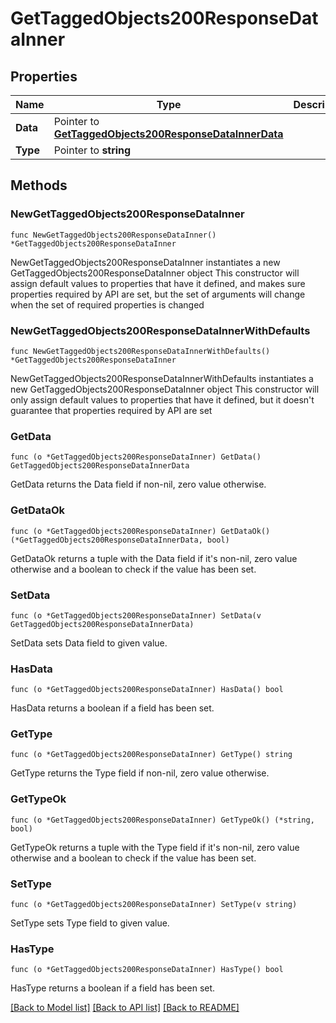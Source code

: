 # GetTaggedObjects200ResponseDataInner

## Properties

Name | Type | Description | Notes
------------ | ------------- | ------------- | -------------
**Data** | Pointer to [**GetTaggedObjects200ResponseDataInnerData**](GetTaggedObjects200ResponseDataInnerData.md) |  | [optional] 
**Type** | Pointer to **string** |  | [optional] 

## Methods

### NewGetTaggedObjects200ResponseDataInner

`func NewGetTaggedObjects200ResponseDataInner() *GetTaggedObjects200ResponseDataInner`

NewGetTaggedObjects200ResponseDataInner instantiates a new GetTaggedObjects200ResponseDataInner object
This constructor will assign default values to properties that have it defined,
and makes sure properties required by API are set, but the set of arguments
will change when the set of required properties is changed

### NewGetTaggedObjects200ResponseDataInnerWithDefaults

`func NewGetTaggedObjects200ResponseDataInnerWithDefaults() *GetTaggedObjects200ResponseDataInner`

NewGetTaggedObjects200ResponseDataInnerWithDefaults instantiates a new GetTaggedObjects200ResponseDataInner object
This constructor will only assign default values to properties that have it defined,
but it doesn't guarantee that properties required by API are set

### GetData

`func (o *GetTaggedObjects200ResponseDataInner) GetData() GetTaggedObjects200ResponseDataInnerData`

GetData returns the Data field if non-nil, zero value otherwise.

### GetDataOk

`func (o *GetTaggedObjects200ResponseDataInner) GetDataOk() (*GetTaggedObjects200ResponseDataInnerData, bool)`

GetDataOk returns a tuple with the Data field if it's non-nil, zero value otherwise
and a boolean to check if the value has been set.

### SetData

`func (o *GetTaggedObjects200ResponseDataInner) SetData(v GetTaggedObjects200ResponseDataInnerData)`

SetData sets Data field to given value.

### HasData

`func (o *GetTaggedObjects200ResponseDataInner) HasData() bool`

HasData returns a boolean if a field has been set.

### GetType

`func (o *GetTaggedObjects200ResponseDataInner) GetType() string`

GetType returns the Type field if non-nil, zero value otherwise.

### GetTypeOk

`func (o *GetTaggedObjects200ResponseDataInner) GetTypeOk() (*string, bool)`

GetTypeOk returns a tuple with the Type field if it's non-nil, zero value otherwise
and a boolean to check if the value has been set.

### SetType

`func (o *GetTaggedObjects200ResponseDataInner) SetType(v string)`

SetType sets Type field to given value.

### HasType

`func (o *GetTaggedObjects200ResponseDataInner) HasType() bool`

HasType returns a boolean if a field has been set.


[[Back to Model list]](../README.md#documentation-for-models) [[Back to API list]](../README.md#documentation-for-api-endpoints) [[Back to README]](../README.md)


